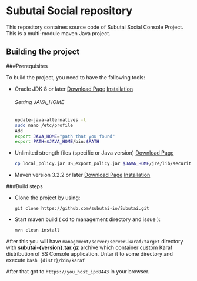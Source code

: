 # Subutai Social repository

This repository containes source code of Subutai Social Console Project.
This is a multi-module maven Java project.

## Building the project

###Prerequisites

To build the project, you need to have the following tools:
- Oracle JDK 8 or later
  [Download Page](http://www.oracle.com/technetwork/java/javase/downloads/jdk8-downloads-2133151.html)
  [Installation](http://askubuntu.com/questions/56104/how-can-i-install-sun-oracles-proprietary-java-jdk-6-7-8-or-jre)
  ###### Setting JAVA_HOME
  ```bash
  update-java-alternatives -l
  sudo nano /etc/profile
  Add
  export JAVA_HOME="path that you found"
  export PATH=$JAVA_HOME/bin:$PATH
  ```
- Unlimited strength files (specific or Java version)
  [Download Page](http://www.oracle.com/technetwork/java/javase/downloads/jce8-download-2133166.html)
  ```bash
  cp local_policy.jar US_export_policy.jar $JAVA_HOME/jre/lib/security
  ```
- Maven version 3.2.2 or later
  [Download Page](https://maven.apache.org/download.cgi)
  [Installation](http://basicgroundwork.blogspot.com/2015/05/installing-maven-333-on-ubuntu-1504.html)

###Build steps

- Clone the project by using:

    `git clone https://github.com/subutai-io/Subutai.git`

- Start maven build ( cd to management directory and issue ):

    ```bash
    mvn clean install
    ```

After this you will have `management/server/server-karaf/target` directory with **subutai-{version}.tar.gz** archive
which container custom Karaf distribution of SS Console application.
Untar it to some directory and execute
    ```bash
    {distr}/bin/karaf
    ```

After that got to `https://you_host_ip:8443` in your browser.
